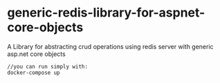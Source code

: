 # generic-redis-library-for-aspnet-core-objects
A Library for abstracting crud operations using redis server with generic asp.net core objects

    //you can run simply with:
    docker-compose up
